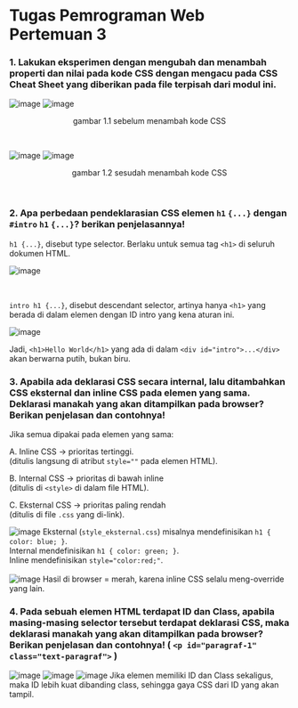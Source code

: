 # Tugas Pemrograman Web Pertemuan 3
### 1. Lakukan eksperimen dengan mengubah dan menambah properti dan nilai pada kode CSS dengan mengacu pada CSS Cheat Sheet yang diberikan pada file terpisah dari modul ini.

![image](ss/4aa.png)
![image](ss/4.png)
<p align="center">gambar 1.1 sebelum menambah kode CSS</p>
<br>

![image](ss/4aaa.png)
![image](ss/4a.png)
<p align="center">gambar 1.2 sesudah menambah kode CSS</p>
<br>

### 2. Apa perbedaan pendeklarasian CSS elemen `h1` `{...}` dengan `#intro` `h1` `{...}`? berikan penjelasannya!
`h1 {...}`, disebut type selector. Berlaku untuk semua tag `<h1>` di seluruh dokumen HTML.

![image](ss/4b.png)

<br>

`intro h1 {...}`, disebut descendant selector, artinya hanya `<h1>` yang berada di dalam elemen dengan ID intro yang kena aturan ini.

![image](ss/4c.png)

Jadi, `<h1>Hello World</h1>` yang ada di dalam `<div id="intro">...</div>` akan berwarna putih, bukan biru.

### 3. Apabila ada deklarasi CSS secara internal, lalu ditambahkan CSS eksternal dan inline CSS pada elemen yang sama. Deklarasi manakah yang akan ditampilkan pada browser? Berikan penjelasan dan contohnya!

Jika semua dipakai pada elemen yang sama:

A. Inline CSS → prioritas tertinggi. <br>
   (ditulis langsung di atribut `style=""` pada elemen HTML).

B. Internal CSS → prioritas di bawah inline <br>
   (ditulis di `<style>` di dalam file HTML).

C. Eksternal CSS → prioritas paling rendah <br>
   (ditulis di file `.css` yang di-link).

![image](ss/4bb.png)
Eksternal (`style_eksternal.css`) misalnya mendefinisikan `h1 { color: blue; }`. <br>
Internal mendefinisikan `h1 { color: green; }`. <br>
Inline mendefinisikan `style="color:red;"`. <br>
<br>
![image](ss/4ba.png)
Hasil di browser = merah, karena inline CSS selalu meng-override yang lain. <br>

### 4. Pada sebuah elemen HTML terdapat ID dan Class, apabila masing-masing selector tersebut terdapat deklarasi CSS, maka deklarasi manakah yang akan ditampilkan pada browser? Berikan penjelasan dan contohnya! ( `<p id="paragraf-1"` `class="text-paragraf">` )

![image](ss/4dd.png)
![image](ss/4d.png)
![image](ss/4ddd.png)
Jika elemen memiliki ID dan Class sekaligus, maka ID lebih kuat dibanding class, sehingga gaya CSS dari ID yang akan tampil.

